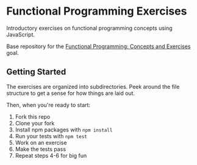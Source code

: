 # Functional Programming Exercises

Introductory exercises on functional programming concepts using JavaScript.

Base repository for the [Functional Programming: Concepts and Exercises](https://github.com/GuildCrafts/web-development-js/issues/110) goal.

## Getting Started

The exercises are organized into subdirectories. Peek around the file structure to get a sense for how things are laid out.

Then, when you're ready to start:

1. Fork this repo
2. Clone your fork
3. Install npm packages with `npm install`
4. Run your tests with `npm test`
5. Work on an exercise
6. Make the tests pass
7. Repeat steps 4-6 for big fun
